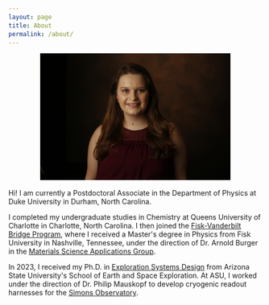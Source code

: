 ```yaml
---
layout: page
title: About
permalink: /about/
---
```

<center><img src="https://raw.githubusercontent.com/jennamo/jennamo.github.io/gh-pages/docs/assets/images/_48Y5749.JPG" alt="Jenna Moore" width="75%" height="75%" ></center>

Hi! I am currently a Postdoctoral Associate in the Department of Physics at Duke University in Durham, North Carolina. 

I completed my undergraduate studies in Chemistry at Queens University of Charlotte in Charlotte, North Carolina. I then joined the [Fisk-Vanderbilt Bridge Program](https://www.fisk-vanderbilt-bridge.org), where I received a Master's degree in Physics from Fisk University in Nashville, Tennessee, under the direction of Dr. Arnold Burger in the [Materials Science Applications Group](https://www.fisk-vanderbilt-bridge.org/msag).

In 2023, I received my Ph.D. in [Exploration Systems Design](https://sese.asu.edu/degree/graduate/exploration-systems-design-instrumentation-phd) from Arizona State University's School of Earth and Space Exploration. At ASU, I worked under the direction of Dr. Philip Mauskopf to develop cryogenic readout harnesses for the [Simons Observatory](https://simonsobservatory.org). 


